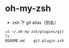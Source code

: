 oh-my-zsh
===

- zsh 下 git alias（别名）

```bash
cd ~/.oh-my-zsh/plugins/git
ls
README.md    git.plugin.zsh
```
